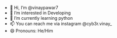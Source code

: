 - 👋 Hi, I’m @vinaypawar7
- 👀 I’m interested in Developing
- 🌱 I’m currently learning python
- 📫 You can reach me via instagram @cyb3r.vinay_
- 😄 Pronouns: He/Him

<!---
vinaypawar7/vinaypawar7 is a ✨ special ✨ repository because its `README.md` (this file) appears on your GitHub profile.
You can click the Preview link to take a look at your changes.
--->
